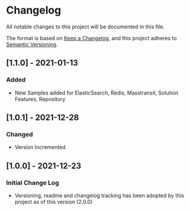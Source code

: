 # Changelog

All notable changes to this project will be documented in this file.

The format is based on [Keep a Changelog](https://keepachangelog.com/en/1.0.0/),
and this project adheres to [Semantic Versioning](https://semver.org/spec/v2.0.0.html).

## [1.1.0] - 2021-01-13
### Added
- New Samples added for ElasticSearch, Redis, Masstransit, Solution Features, Repository

## [1.0.1] - 2021-12-28
### Changed
- Version Incremented

## [1.0.0] - 2021-12-23

### Initial Change Log

-  Versioning, readme and changelog tracking has been adopted by this project as of this version (2.0.0)

